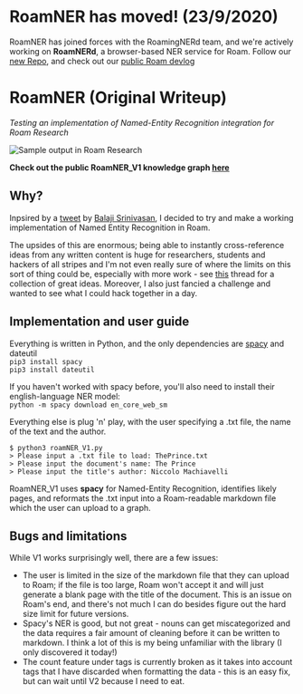 # RoamNER has moved! (23/9/2020)

RoamNER has joined forces with the RoamingNERd team, and we're actively working on **RoamNERd**, a browser-based NER service for Roam. Follow our [new Repo](https://github.com/ilenterman/RoamNERd), and check out our [public Roam devlog](https://roamresearch.com/#/app/roamNERD_test)



# RoamNER (Original Writeup)
_Testing an implementation of Named-Entity Recognition integration for Roam Research_


![Sample output in Roam Research](https://github.com/hmprt/RoamNER/blob/master/img/newFrontPage.png)

**Check out the public RoamNER_V1 knowledge graph [here](https://roamresearch.com/#/app/roamNER_test)**



## Why?

Inpsired by a [tweet](https://twitter.com/balajis/status/1307140423937265664?s=20) by [Balaji Srinivasan](https://balajis.com/), I decided to try and make a working implementation of Named Entity Recognition in Roam.

The upsides of this are enormous; being able to instantly cross-reference ideas from any written content is huge for researchers, students and hackers of all stripes and I'm not even really sure of where the limits on this sort of thing could be, especially with more work - see [this](https://twitter.com/RoamFm/status/1307009419524202496?s=20) thread for a collection of great ideas. Moreover, I also just fancied a challenge and wanted to see what I could hack together in a day.

## Implementation and user guide

Everything is written in Python, and the only dependencies are [spacy](https://spacy.io/) and dateutil  
`pip3 install spacy`  
`pip3 install dateutil`

If you haven't worked with spacy before, you'll also need to install their english-language NER model:  
`python -m spacy download en_core_web_sm`


Everything else is plug 'n' play, with the user specifying a .txt file, the name of the text and the author.  
```
$ python3 roamNER_V1.py
> Please input a .txt file to load: ThePrince.txt
> Please input the document's name: The Prince
> Please input the title's author: Niccolo Machiavelli
```
RoamNER_V1 uses **spacy** for Named-Entity Recognition, identifies likely pages, and reformats the .txt input into a Roam-readable markdown file which the user can upload to a graph.

## Bugs and limitations

While V1 works surprisingly well, there are a few issues:
- The user is limited in the size of the markdown file that they can upload to Roam; if the file is too large, Roam won't accept it and will just generate a blank page with the title of the document. This is an issue on Roam's end, and there's not much I can do besides figure out the hard size limit for future versions.
- Spacy's NER is good, but not great - nouns can get miscategorized and the data requires a fair amount of cleaning before it can be written to markdown. I think a lot of this is my being unfamiliar with the library (I only discovered it today!)
- The count feature under tags is currently broken as it takes into account tags that I have discarded when formatting the data - this is an easy fix, but can wait until V2 because I need to eat.

